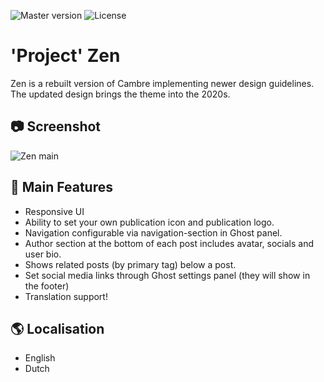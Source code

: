 ![Master version](https://img.shields.io/github/package-json/v/PixelatedDeveloper/zen/master?style=flat-square)
![License](https://img.shields.io/github/license/PixelatedDeveloper/zen?style=flat-square)

# 'Project' Zen
Zen is a rebuilt version of Cambre implementing newer design guidelines. The updated design brings the theme into the 2020s.

## 📷 Screenshot
![Zen main](https://github.com/PixelatedDeveloper/zen/raw/master/assets/screenshot-desktop.png)

## 📃 Main Features
- Responsive UI
- Ability to set your own publication icon and publication logo.
- Navigation configurable via navigation-section in Ghost panel.
- Author section at the bottom of each post includes avatar, socials and user bio.
- Shows related posts (by primary tag) below a post.
- Set social media links through Ghost settings panel (they will show in the footer)
- Translation support!

## 🌎 Localisation
- English
- Dutch